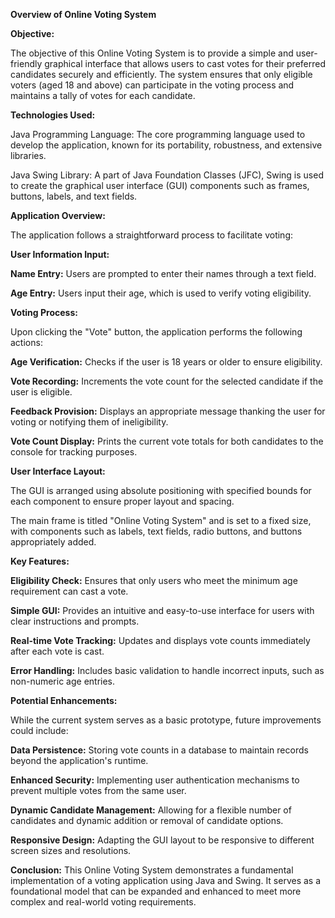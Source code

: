 **Overview of Online Voting System**

**Objective:**

The objective of this Online Voting System is to provide a simple and user-friendly graphical interface that allows users to cast votes for their preferred candidates securely and efficiently. The system ensures that only eligible voters (aged 18 and above) can participate in the voting process and maintains a tally of votes for each candidate.

**Technologies Used:**

Java Programming Language: The core programming language used to develop the application, known for its portability, robustness, and extensive libraries.

Java Swing Library: A part of Java Foundation Classes (JFC), Swing is used to create the graphical user interface (GUI) components such as frames, buttons, labels, and text fields.

**Application Overview:**

The application follows a straightforward process to facilitate voting:

**User Information Input:**

**Name Entry:** Users are prompted to enter their names through a text field.

**Age Entry:** Users input their age, which is used to verify voting eligibility.

**Voting Process:**

Upon clicking the "Vote" button, the application performs the following actions:

**Age Verification:** Checks if the user is 18 years or older to ensure eligibility.

**Vote Recording:** Increments the vote count for the selected candidate if the user is eligible.

**Feedback Provision:** Displays an appropriate message thanking the user for voting or notifying them of ineligibility.

**Vote Count Display:** Prints the current vote totals for both candidates to the console for tracking purposes.

**User Interface Layout:**

The GUI is arranged using absolute positioning with specified bounds for each component to ensure proper layout and spacing.

The main frame is titled "Online Voting System" and is set to a fixed size, with components such as labels, text fields, radio buttons, and buttons appropriately added.

**Key Features:**

**Eligibility Check:** Ensures that only users who meet the minimum age requirement can cast a vote.

**Simple GUI:** Provides an intuitive and easy-to-use interface for users with clear instructions and prompts.

**Real-time Vote Tracking:** Updates and displays vote counts immediately after each vote is cast.

**Error Handling:** Includes basic validation to handle incorrect inputs, such as non-numeric age entries.

**Potential Enhancements:**

While the current system serves as a basic prototype, future improvements could include:

**Data Persistence:** Storing vote counts in a database to maintain records beyond the application's runtime.

**Enhanced Security:** Implementing user authentication mechanisms to prevent multiple votes from the same user.

**Dynamic Candidate Management:** Allowing for a flexible number of candidates and dynamic addition or removal of candidate options.

**Responsive Design:** Adapting the GUI layout to be responsive to different screen sizes and resolutions.

**Conclusion:**
This Online Voting System demonstrates a fundamental implementation of a voting application using Java and Swing. It serves as a foundational model that can be expanded and enhanced to meet more complex and real-world voting requirements.

